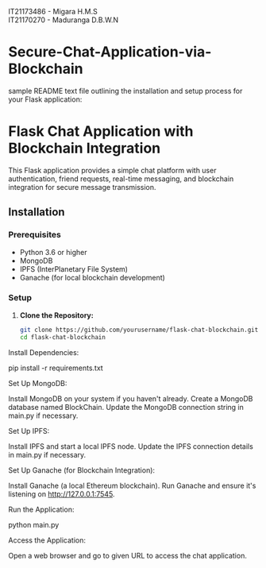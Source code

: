 IT21173486 - Migara H.M.S </br>
IT21170270 - Maduranga D.B.W.N

# Secure-Chat-Application-via-Blockchain

sample README text file outlining the installation and setup process for your Flask application:

# Flask Chat Application with Blockchain Integration

This Flask application provides a simple chat platform with user authentication, friend requests, real-time messaging, and blockchain integration for secure message transmission.

## Installation

### Prerequisites

- Python 3.6 or higher
- MongoDB
- IPFS (InterPlanetary File System)
- Ganache (for local blockchain development)

### Setup

1. **Clone the Repository:**

   ```bash
   git clone https://github.com/yourusername/flask-chat-blockchain.git
   cd flask-chat-blockchain

Install Dependencies:

pip install -r requirements.txt

Set Up MongoDB:

Install MongoDB on your system if you haven't already.
Create a MongoDB database named BlockChain.
Update the MongoDB connection string in main.py if necessary.

Set Up IPFS:

Install IPFS and start a local IPFS node.
Update the IPFS connection details in main.py if necessary.

Set Up Ganache (for Blockchain Integration):

Install Ganache (a local Ethereum blockchain).
Run Ganache and ensure it's listening on http://127.0.0.1:7545.

Run the Application:

python main.py

Access the Application:

Open a web browser and go to given URL to access the chat application.





